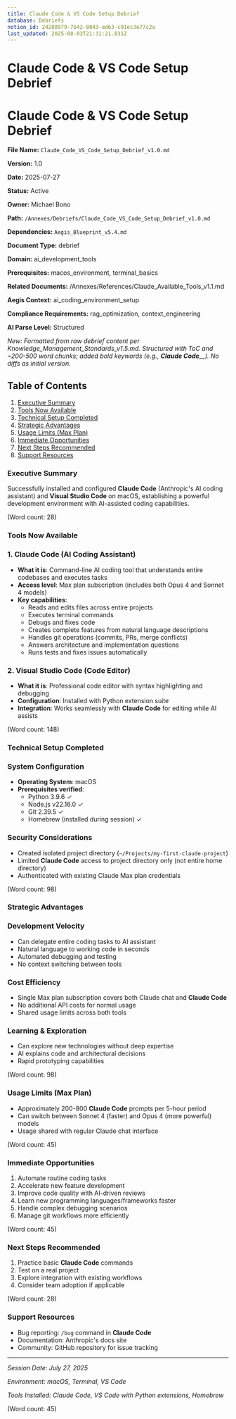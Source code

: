 ```yaml
---
title: Claude Code & VS Code Setup Debrief
database: Debriefs
notion_id: 24280979-7b42-8043-ad63-c91ec3e77c2a
last_updated: 2025-08-03T21:31:21.831Z
---
```


# Claude Code & VS Code Setup Debrief


# Claude Code & VS Code Setup Debrief


**File Name:** `Claude_Code_VS_Code_Setup_Debrief_v1.0.md`


**Version:** 1.0


**Date:** 2025-07-27


**Status:** Active


**Owner:** Michael Bono


**Path:** `/Annexes/Debriefs/Claude_Code_VS_Code_Setup_Debrief_v1.0.md`


**Dependencies:** `Aegis_Blueprint_v5.4.md`


**Document Type:** debrief


**Domain:** ai_development_tools


**Prerequisites:** macos_environment, terminal_basics


**Related Documents:** /Annexes/References/Claude_Available_Tools_v1.1.md


**Aegis Context:** ai_coding_environment_setup


**Compliance Requirements:** rag_optimization, context_engineering


**AI Parse Level:** Structured


_New: Formatted from raw debrief content per Knowledge_Management_Standards_v1.5.md. Structured with ToC and ~200-500 word chunks; added bold keywords (e.g.,_ _**Claude Code**__). No diffs as initial version._


## Table of Contents

1. [Executive Summary](https://www.notion.so/240809797b4280f3ad50fd58d92c6fb4?v=240809797b42812e843c000c71be0678&p=242809797b428043ad63c91ec3e77c2a&pm=s#executive-summary)
2. [Tools Now Available](https://www.notion.so/240809797b4280f3ad50fd58d92c6fb4?v=240809797b42812e843c000c71be0678&p=242809797b428043ad63c91ec3e77c2a&pm=s#tools-now-available)
3. [Technical Setup Completed](https://www.notion.so/240809797b4280f3ad50fd58d92c6fb4?v=240809797b42812e843c000c71be0678&p=242809797b428043ad63c91ec3e77c2a&pm=s#technical-setup-completed)
4. [Strategic Advantages](https://www.notion.so/240809797b4280f3ad50fd58d92c6fb4?v=240809797b42812e843c000c71be0678&p=242809797b428043ad63c91ec3e77c2a&pm=s#strategic-advantages)
5. [Usage Limits (Max Plan)](https://www.notion.so/240809797b4280f3ad50fd58d92c6fb4?v=240809797b42812e843c000c71be0678&p=242809797b428043ad63c91ec3e77c2a&pm=s#usage-limits-max-plan)
6. [Immediate Opportunities](https://www.notion.so/240809797b4280f3ad50fd58d92c6fb4?v=240809797b42812e843c000c71be0678&p=242809797b428043ad63c91ec3e77c2a&pm=s#immediate-opportunities)
7. [Next Steps Recommended](https://www.notion.so/240809797b4280f3ad50fd58d92c6fb4?v=240809797b42812e843c000c71be0678&p=242809797b428043ad63c91ec3e77c2a&pm=s#next-steps-recommended)
8. [Support Resources](https://www.notion.so/240809797b4280f3ad50fd58d92c6fb4?v=240809797b42812e843c000c71be0678&p=242809797b428043ad63c91ec3e77c2a&pm=s#support-resources)

### Executive Summary


Successfully installed and configured **Claude Code** (Anthropic's AI coding assistant) and **Visual Studio Code** on macOS, establishing a powerful development environment with AI-assisted coding capabilities.


(Word count: 28)


### Tools Now Available


### 1. Claude Code (AI Coding Assistant)

- **What it is**: Command-line AI coding tool that understands entire codebases and executes tasks
- **Access level**: Max plan subscription (includes both Opus 4 and Sonnet 4 models)
- **Key capabilities**:
    - Reads and edits files across entire projects
    - Executes terminal commands
    - Debugs and fixes code
    - Creates complete features from natural language descriptions
    - Handles git operations (commits, PRs, merge conflicts)
    - Answers architecture and implementation questions
    - Runs tests and fixes issues automatically

### 2. Visual Studio Code (Code Editor)

- **What it is**: Professional code editor with syntax highlighting and debugging
- **Configuration**: Installed with Python extension suite
- **Integration**: Works seamlessly with **Claude Code** for editing while AI assists

(Word count: 148)


### Technical Setup Completed


### System Configuration

- **Operating System**: macOS
- **Prerequisites verified**:
    - Python 3.9.6 ✓
    - Node.js v22.16.0 ✓
    - Git 2.39.5 ✓
    - Homebrew (installed during session) ✓

### Security Considerations

- Created isolated project directory (`~/Projects/my-first-claude-project`)
- Limited **Claude Code** access to project directory only (not entire home directory)
- Authenticated with existing Claude Max plan credentials

(Word count: 98)


### Strategic Advantages


### Development Velocity

- Can delegate entire coding tasks to AI assistant
- Natural language to working code in seconds
- Automated debugging and testing
- No context switching between tools

### Cost Efficiency

- Single Max plan subscription covers both Claude chat and **Claude Code**
- No additional API costs for normal usage
- Shared usage limits across both tools

### Learning & Exploration

- Can explore new technologies without deep expertise
- AI explains code and architectural decisions
- Rapid prototyping capabilities

(Word count: 98)


### Usage Limits (Max Plan)

- Approximately 200-800 **Claude Code** prompts per 5-hour period
- Can switch between Sonnet 4 (faster) and Opus 4 (more powerful) models
- Usage shared with regular Claude chat interface

(Word count: 45)


### Immediate Opportunities

1. Automate routine coding tasks
2. Accelerate new feature development
3. Improve code quality with AI-driven reviews
4. Learn new programming languages/frameworks faster
5. Handle complex debugging scenarios
6. Manage git workflows more efficiently

(Word count: 45)


### Next Steps Recommended

1. Practice basic **Claude Code** commands
2. Test on a real project
3. Explore integration with existing workflows
4. Consider team adoption if applicable

(Word count: 28)


### Support Resources

- Bug reporting: `/bug` command in **Claude Code**
- Documentation: Anthropic's docs site
- Community: GitHub repository for issue tracking

---


_Session Date: July 27, 2025_


_Environment: macOS, Terminal, VS Code_


_Tools Installed: Claude Code, VS Code with Python extensions, Homebrew_


(Word count: 45)

